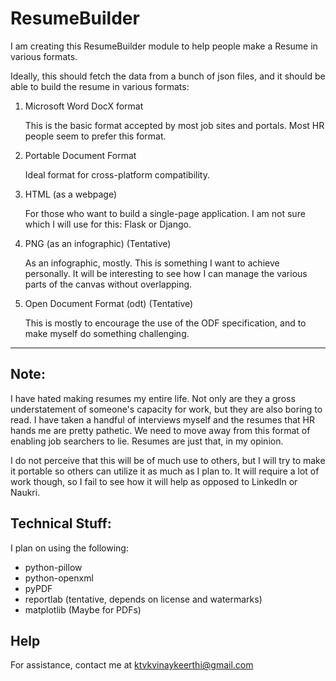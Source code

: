 ResumeBuilder
=====

I am creating this ResumeBuilder module to help people make a Resume
in various formats.

Ideally, this should fetch the data from a bunch of json files, and it should be able to build the resume in various formats:

1. Microsoft Word DocX format
   
   This is the basic format accepted by most job sites and portals.
   Most HR people seem to prefer this format.
2. Portable Document Format

   Ideal format for cross-platform compatibility.

3. HTML (as a webpage)
   
   For those who want to build a single-page application.
   I am not sure which I will use for this: Flask or Django. 

4. PNG (as an infographic) (Tentative)

   As an infographic, mostly. This is something I want to achieve
   personally. It will be interesting to see how I can manage the 
   various parts of the canvas without overlapping.

5. Open Document Format (odt) (Tentative)

   This is mostly to encourage the use of the ODF specification,
   and to make myself do something challenging.

----

Note:
----

I have hated making resumes my entire life. Not only are they a gross
understatement of someone's capacity for work, but they are also boring
to read. I have taken a handful of interviews myself and the resumes
that HR hands me are pretty pathetic. We need to move away from this 
format of enabling job searchers to lie. Resumes are just that, in my
opinion.

I do not perceive that this will be of much use to others, but I will try
to make it portable so others can utilize it as much as I plan to. It will
require a lot of work though, so I fail to see how it will help as opposed
to LinkedIn or Naukri.

Technical Stuff:
----

I plan on using the following:
   + python-pillow
   + python-openxml
   + pyPDF
   + reportlab (tentative, depends on license and watermarks)
   + matplotlib (Maybe for PDFs)

Help
----

For assistance, contact me at ktvkvinaykeerthi@gmail.com




